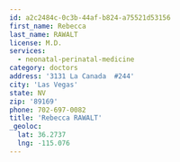 ```yaml
---
id: a2c2484c-0c3b-44af-b824-a75521d53156
first_name: Rebecca
last_name: RAWALT
license: M.D.
services:
  - neonatal-perinatal-medicine
category: doctors
address: '3131 La Canada  #244'
city: 'Las Vegas'
state: NV
zip: '89169'
phone: 702-697-0082
title: 'Rebecca RAWALT'
_geoloc:
  lat: 36.2737
  lng: -115.076
---
```

